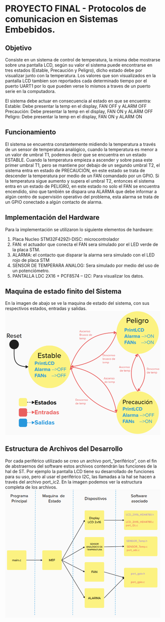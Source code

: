 # PROYECTO FINAL - Protocolos de comunicacion en Sistemas Embebidos.

## Objetivo
Consiste en un sistema de control de temperatura, la misma debe mostrarse sobre una pantalla LCD, según su valor el sistema puede encontrarse en tres estados (Estable, Precaución y Peligro), dicho estado debe por visualizar junto con la temperatura. Los valores que son visualizados en la pantalla LCD tambien son reportados cada determinado tiempo por el puerto UART1 por lo que pueden verse lo mismos a traves de un puerto serie en la computadora.

El sistema debe actuar en consecuencia al estado en que se encuentra:
Estable: Debe presentar la temp en el display, FAN OFF y ALARM OFF
Precaución: Debe presentar la temp en el display, FAN ON y ALARM OFF
Peligro: Debe presentar la temp en el display, FAN ON y ALARM ON

## Funcionamiento
El sistema se encuentra constantemente midiendo la temperatura a través de un sensor de temperatura analógico, cuando la temperatura es menor a un valor de umbral T1, podemos decir que se encuentra en un estado ESTABLE. Cuando la temperatura empieza a ascender y sobre pasa este primer umbral T1, pero se mantiene por debajo de un segundo umbral T2, el sistema entra en estado de PRECAUCIÓN, en este estado se trata de descender la temperatura por medio de un FAN comandado por un GPIO. Si la temperatura sigue aumento y supera el umbral T2, entonces el sistema entra en un estado de PELIGRO, en este estado no solo el FAN se encuentra encendido, sino que también se dispara una ALARMA que debe informar a algún centro de supervisión operativo del problema, esta alarma se trata de un GPIO conectado a algún contacto de alarma.

## Implementación del Hardware
Para la implementación se utilizaron lo siguiente elementos de hardware:
1) Placa Nucleo STM32F429ZI-DISC: microcontrolador
2) FAN: el actuador que conecta el FAN sera simulado por el LED verde de la placa STM.
3) ALARMA: el contacto que disparar la alarma sera simulado con el LED rojo de placa STM
4) SENSOR DE TEMPERARA ANALOG: Sera simulado por medio del uso de un potenciómetro.
5) PANTALLA LDC 2X16 + PCF8574 – I2C: Para visualizar los datos.

## Maquina de estado finito del Sistema
En la imagen de abajo se ve la maquina de estado del sistema, con sus respectivos estados, entradas y salidas.
![](/img/004.png)

## Estructura de Archivos del Desarrollo
Por cada periférico utilizado se creo un archivo port_”periférico”, con el fin de abstraernos del software estos archivos contendrán las funciones de la hal de ST. Por ejemplo la pantalla LCD tiene su desarrollado de funciones para su uso, pero al usar el periférico I2C,  las llamadas a la hal se hacen a través del archivo port_ic2.
En la imagen podemos ver la estructura completa de los archivos.
![](/img/005.png)


